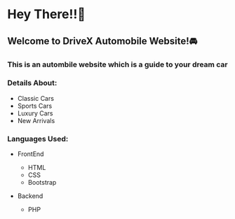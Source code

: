 <h1>Hey There!!🌝</h1>
<h2>Welcome to DriveX Automobile Website!🚘</h2>
<h3>This is an autombile website which is a guide to your dream car</h3>

<h3>Details About:</h3>
<ul>
  <li>Classic Cars</li>
  <li>Sports Cars</li>
  <li>Luxury Cars</li>
  <li>New Arrivals</li>
</ul>

<h3>Languages Used:</h3>
<ul>
  <li>FrontEnd</li>
  <ul>
    <li>
      HTML
    </li>
    <li>
      CSS
    </li>
    <li>
      Bootstrap
    </li>
  </ul>
</ul>
<ul>
  <li>Backend</li>
  <ul>
    <li>PHP</li>
  </ul>
</ul>
